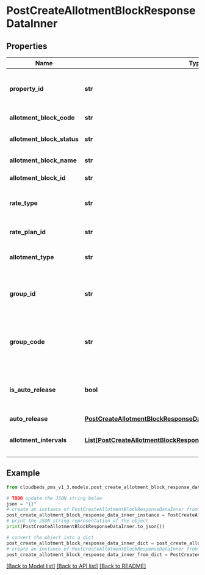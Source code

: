 # PostCreateAllotmentBlockResponseDataInner


## Properties

Name | Type | Description | Notes
------------ | ------------- | ------------- | -------------
**property_id** | **str** | Property ID associated to the allotment block | [optional] 
**allotment_block_code** | **str** | Allotment block code | [optional] 
**allotment_block_status** | **str** | Allotment block status | [optional] 
**allotment_block_name** | **str** | Allotment block name | [optional] 
**allotment_block_id** | **str** | Allotment block ID | [optional] 
**rate_type** | **str** | Rate type for the allotment block | [optional] 
**rate_plan_id** | **str** | Rate plan ID if applicable | [optional] 
**allotment_type** | **str** | the type of allotment block | [optional] 
**group_id** | **str** | Group profile ID associated to the allotment block | [optional] 
**group_code** | **str** | Group profile code associated to the allotment block | [optional] 
**is_auto_release** | **bool** | If the allotment block is configured for auto-release | [optional] 
**auto_release** | [**PostCreateAllotmentBlockResponseDataInnerAutoRelease**](PostCreateAllotmentBlockResponseDataInnerAutoRelease.md) |  | [optional] 
**allotment_intervals** | [**List[PostCreateAllotmentBlockResponseDataInnerAllotmentIntervalsInner]**](PostCreateAllotmentBlockResponseDataInnerAllotmentIntervalsInner.md) | array of interval data by room type | [optional] 

## Example

```python
from cloudbeds_pms_v1_3.models.post_create_allotment_block_response_data_inner import PostCreateAllotmentBlockResponseDataInner

# TODO update the JSON string below
json = "{}"
# create an instance of PostCreateAllotmentBlockResponseDataInner from a JSON string
post_create_allotment_block_response_data_inner_instance = PostCreateAllotmentBlockResponseDataInner.from_json(json)
# print the JSON string representation of the object
print(PostCreateAllotmentBlockResponseDataInner.to_json())

# convert the object into a dict
post_create_allotment_block_response_data_inner_dict = post_create_allotment_block_response_data_inner_instance.to_dict()
# create an instance of PostCreateAllotmentBlockResponseDataInner from a dict
post_create_allotment_block_response_data_inner_from_dict = PostCreateAllotmentBlockResponseDataInner.from_dict(post_create_allotment_block_response_data_inner_dict)
```
[[Back to Model list]](../README.md#documentation-for-models) [[Back to API list]](../README.md#documentation-for-api-endpoints) [[Back to README]](../README.md)


